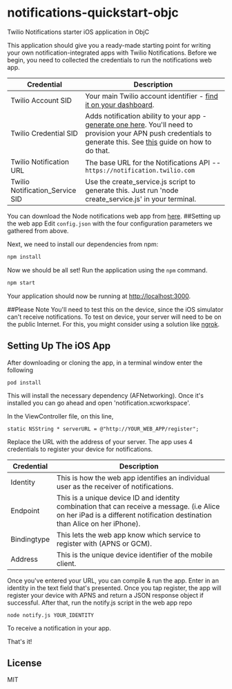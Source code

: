 # notifications-quickstart-objc

Twilio Notifications starter iOS application in ObjC

This application should give you a ready-made starting point for writing your
own notification-integrated apps with Twilio Notifications. Before we begin, you need to collected the credentials to run the notifications web app. 

Credential | Description
---------- | -----------
Twilio Account SID | Your main Twilio account identifier - [find it on your dashboard](https://www.twilio.com/user/account/settings).
Twilio Credential SID | Adds notification ability to your app - [generate one here](https://www.twilio.com/user/account/ip-messaging/credentials). You'll need to provision your APN push credentials to generate this. See [this](https://www.twilio.com/docs/api/ip-messaging/guides/push-notifications-ios) guide on how to do that.
Twilio Notification URL | The base URL for the Notifications API -- `https://notification.twilio.com`
Twilio Notification_Service SID | Use the create_service.js script to generate this. Just run 'node create_service.js' in your terminal.

You can download the Node notifications web app from [here](https://github.com/TwilioDevEd/notifications-quickstart-node).
##Setting up the web app
Edit `config.json` with the four configuration parameters we gathered from above.

Next, we need to install our dependencies from npm:

```bash
npm install
```

Now we should be all set! Run the application using the `npm` command.

```bash
npm start
```

Your application should now be running at [http://localhost:3000](http://localhost:3000). 

##Please Note
You'll need to test this on the device, since the iOS simulator can't receive notifications. To test on device, your server will need to be on the public Internet. For this, you might consider using a solution like [ngrok](https://ngrok.com/).

## Setting Up The iOS App
After downloading or cloning the app, in a terminal window enter the following

    pod install

This will install the necessary dependency (AFNetworking). Once it's installed you
can go ahead and open 'notification.xcworkspace'. 

In the ViewController file, on this line,

    static NSString * serverURL = @"http://YOUR_WEB_APP/register";

Replace the URL with the address of your server. The app uses 4 credentials to register your device for notifications.

Credential | Description
---------- | -----------
Identity | This is how the web app identifies an individual user as the receiver of notifications.
Endpoint | This is a unique device ID and identity combination that can receive a message. (i.e Alice on her iPad is a different notification destination than Alice on her iPhone).
Bindingtype | This lets the web app know which service to register with (APNS or GCM).
Address | This is the unique device identifier of the mobile client.

Once you've entered your URL, you can compile & run the app. Enter in an identity in the text field that's presented. Once you tap register, the app will register your device with APNS and return a JSON response object if successful. After that, run the notify.js script in the web app repo

    node notify.js YOUR_IDENTITY

To receive a notification in your app. 

That's it!

## License

MIT
